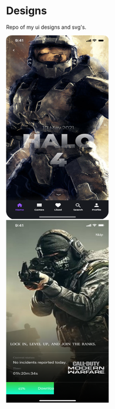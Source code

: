 # Designs
 Repo of my ui designs and svg's.
 

<div style="display:flex; width:100%; height:100%; flex-wrap:wrap; justifyContent:space-between; background-color:"white";" ><img src="https://github.com/satish-rajnale/Designs/blob/main/Halo.png" width="280px" height="500px"/><img src="https://github.com/satish-rajnale/Designs/blob/main/cod.png" width="280px" height="500px"/></div>







